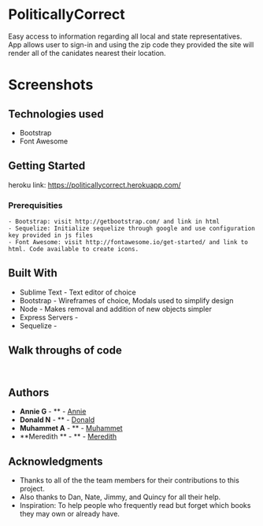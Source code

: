 # PoliticallyCorrect

Easy access to information regarding all local and state representatives. App allows user to sign-in and using the zip code they provided the site will render all of the canidates nearest their location. 

# Screenshots 



## Technologies used

- Bootstrap
- Font Awesome

## Getting Started

heroku link: https://politicallycorrect.herokuapp.com/ 

### Prerequisities

```
- Bootstrap: visit http://getbootstrap.com/ and link in html
- Sequelize: Initialize sequelize through google and use configuration key provided in js files
- Font Awesome: visit http://fontawesome.io/get-started/ and link to html. Code available to create icons.

```

## Built With

* Sublime Text - Text editor of choice
* Bootstrap - Wireframes of choice, Modals used to simplify design
* Node - Makes removal and addition of new objects simpler
* Express Servers - 
* Sequelize - 

## Walk throughs of code 


```


```

## Authors

*  **Annie G** - ** - [Annie](https://github.com/annieg11)
*  **Donald N** - ** - [Donald](https://github.com/dln5057)
*  **Muhammet A** - ** - [Muhammet](https://github.com/muhammeta7)
*  **Meredith ** - ** - [Meredith](https://github.com/Meredith-W)

## Acknowledgments

* Thanks to all of the the team members for their contributions to this project.
* Also thanks to Dan, Nate, Jimmy, and Quincy for all their help.  
* Inspiration: To help people who frequently read but forget which books they may own or already have.